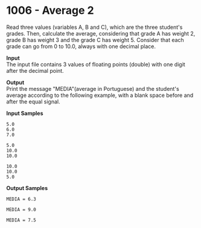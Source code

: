 # 1006 - Average 2

Read three values (variables A, B and C), which are the three student's grades. Then, calculate the average, considering that grade A has weight 2, grade B has weight 3 and the grade C has weight 5. Consider that each grade can go from 0 to 10.0, always with one decimal place.

**Input**<br>
The input file contains 3 values of floating points (double) with one digit after the decimal point.

**Output**<br>
Print the message "MEDIA"(average in Portuguese) and the student's average according to the following example, with a blank space before and after the equal signal.

**Input Samples**
```
5.0
6.0
7.0 
```
``` 
5.0
10.0
10.0
```
```
10.0
10.0
5.0
```

**Output Samples**
```
MEDIA = 6.3
```
```
MEDIA = 9.0
```
```
MEDIA = 7.5
```